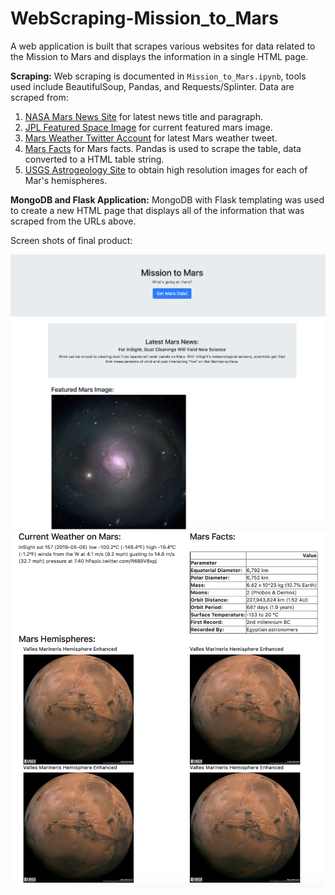# WebScraping-Mission_to_Mars

A web application is built that scrapes various websites for data related to the Mission to Mars and displays the information in a single HTML page.

**Scraping:**
Web scraping is documented in `Mission_to_Mars.ipynb`, tools used include BeautifulSoup, Pandas, and Requests/Splinter. Data are scraped from:
1. [NASA Mars News Site](https://mars.nasa.gov/news/) for latest news title and paragraph.
2. [JPL Featured Space Image](https://www.jpl.nasa.gov/spaceimages/?search=&category=Mars) for current featured mars image. 
3. [Mars Weather Twitter Account](https://twitter.com/marswxreport?lang=en) for latest Mars weather tweet.
4. [Mars Facts](https://space-facts.com/mars/) for Mars facts. Pandas is used to scrape the table, data converted to a HTML table string.
5. [USGS Astrogeology Site](https://astrogeology.usgs.gov/search/results?q=hemisphere+enhanced&k1=target&v1=Mars) to obtain high resolution images for each of Mar's hemispheres.

**MongoDB and Flask Application:**
MongoDB with Flask templating was used to create a new HTML page that displays all of the information that was scraped from the URLs above.

Screen shots of final product:

![final_app1.png](images/finalapp1.png)
![final_app2.png](images/finalapp2.png)

